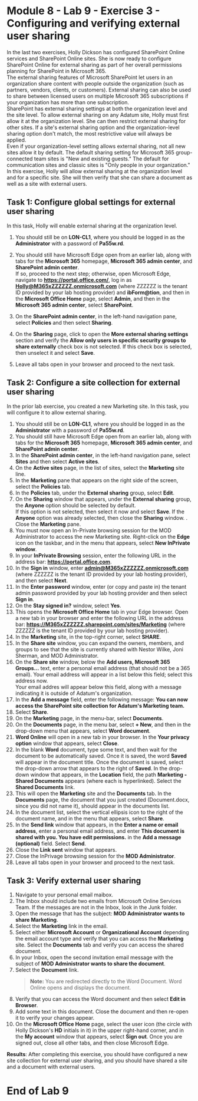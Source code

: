 # Module 8 - Lab 9 - Exercise 3 - Configuring and verifying external user sharing

In the last two exercises, Holly Dickson has configured SharePoint Online services and SharePoint Online sites. She is now ready to configure SharePoint Online for external sharing as part of her overall permissions planning for SharePoint in Microsoft 365.  
The external sharing features of Microsoft SharePoint let users in an organization share content with people outside the organization (such as partners, vendors, clients, or customers). External sharing can also be used to share between licensed users on multiple Microsoft 365 subscriptions if your organization has more than one subscription.  
SharePoint has external sharing settings at both the organization level and the site level. To allow external sharing on any Adatum site, Holly must first allow it at the organization level. She can then restrict external sharing for other sites. If a site's external sharing option and the organization-level sharing option don't match, the most restrictive value will always be applied.  
Even if your organization-level setting allows external sharing, not all new sites allow it by default. The default sharing setting for Microsoft 365 group-connected team sites is "New and existing guests." The default for communication sites and classic sites is "Only people in your organization."  
In this exercise, Holly will allow external sharing at the organization level and for a specific site. She will then verify that she can share a document as well as a site with external users.

## Task 1: Configure global settings for external user sharing
In this task, Holly will enable external sharing at the organization level.

1. You should still be on **LON-CL1**, where you should be logged in as the **Administrator** with a password of **Pa55w.rd**.
1. You should still have Microsoft Edge open from an earlier lab, along with tabs for the **Microsoft 365**  homepage, **Microsoft 365 admin center**, and **SharePoint admin center**.  
	If so, proceed to the next step; otherwise, open Microsoft Edge, navigate to **https://portal.office.com/**, log in as **Holly@M365xZZZZZZ.onmicrosoft.com** (where ZZZZZZ is the tenant ID provided by your lab hosting provider) and **ibForm@tion**, and then in the **Microsoft Office Home** page, select **Admin**, and then in the **Microsoft 365 admin center**, select **SharePoint**.

1. On the **SharePoint admin center**, in the left-hand navigation pane, select **Policies** and then select **Sharing**.
1. On the **Sharing** page, click to open the **More external sharing settings** section and verify the **Allow only users in specific security groups to share externally** check box is not selected. If this check box is selected, then unselect it and select **Save**.
1. Leave all tabs open in your browser and proceed to the next task. 

## Task 2: Configure a site collection for external user sharing
In the prior lab exercise, you created a new Marketing site. In this task, you will configure it to allow external sharing.
1. You should still be on **LON-CL1**, where you should be logged in as the **Administrator** with a password of **Pa55w.rd**.
1. You should still have Microsoft Edge open from an earlier lab, along with tabs for the **Microsoft 365** homepage, **Microsoft 365 admin center**, and **SharePoint admin center**.
1. In the **SharePoint admin center**, in the left-hand navigation pane, select **Sites** and then select **Active sites**.
1. On the **Active sites** page, in the list of sites, select the **Marketing** site line.
1. In the **Marketing** pane that appears on the right side of the screen, select the **Policies** tab.
1. In the **Policies** tab, under the **External sharing** group, select **Edit**.
1. On the **Sharing** window that appears, under the **External sharing** group, the **Anyone** option should be selected by default.  
	If this option is not selected, then select it now and select **Save**. If the **Anyone** option was already selected, then close the **Sharing** window.
. Close the **Marketing** pane.
1. You must now open an In-Private browsing session for the MOD Administrator to access the new Marketing site. Right-click on the **Edge** icon on the taskbar, and in the menu that appears, select **New InPrivate window**.
1. In your **InPrivate Browsing** session, enter the following URL in the address bar: **https://portal.office.com**.
1. In the **Sign in** window, enter **admin@M365xZZZZZZ.onmicrosoft.com** (where ZZZZZZ is the tenant ID provided by your lab hosting provider), and then select **Next**.
1. In the **Enter password** window, enter (or copy and paste in) the tenant admin password provided by your lab hosting provider and then select **Sign in**.
1. On the **Stay signed in?** window, select **Yes**.
1. This opens the **Microsoft Office Home** tab in your Edge browser. Open a new tab in your browser and enter the following URL in the address bar: **https://M365xZZZZZZ.sharepoint.com/sites/Marketing** (where ZZZZZZ is the tenant ID provided by your lab hosting provider).
1. In the **Marketing** site, in the top-right corner, select **SHARE**.
1. In the **Share site** window, you can expand the owners, members, and groups to see that the site is currently shared with Nestor Wilke, Joni Sherman, and MOD Administrator.
1. On the **Share site** window, below the **Add users, Microsoft 365 Groups...** text, enter a personal email address (that should not be a 365 email). Your email address will appear in a list below this field; select this address now.  
	Your email addres will appear below this field, along with a message indicating it is outside of Adatum's organization.
1. In the **Add a message** field, enter the following message: **You can now access the SharePoint site collection for Adatum's Marketing team.**
1. Select **Share**.
1. On the **Marketing** page, in the menu-bar, select **Documents**.
1. On the **Documents** page, in the menu bar, select **+ New**, and then in the drop-down menu that appears, select **Word document**.
1. **Word Online** will open in a new tab in your browser. In the **Your privacy option** window that appears, select **Close**.
1. In the blank **Word** document, type some text, and then wait for the document to be automatically saved. Once it is saved, the word **Saved** will appear in the document title. Once the document is saved, select the drop-down arrow that appears to the right of **Saved**. In the drop-down window that appears, in the **Location** field, the path **Marketing - Shared Documents** appears (where each is hyperlinked). Select the **Shared Documents** link.
1. This will open the **Marketing** site and the **Documents** tab. In the **Documents** page, the document that you just created (Document.docx, since you did not name it), should appear in the documents list.
1. In the document list, select the vertical ellipsis icon to the right of the document name, and in the menu that appears, select **Share**.
1. In the **Send link** window that appears, in the **Enter a name or email address**, enter a personal email address, and enter **This document is shared with you. You have edit permissions.** in the **Add a message (optional)** field. Select **Send**.
1. Close the **Link sent** window that appears.
1. Close the InPrivage browsing session for the **MOD Administrator**.
1. Leave all tabs open in your browser and proceed to the next task. 

## Task 3: Verify external user sharing
1. Navigate to your personal email maibox.
1. The Inbox should include two emails from Microsoft Online Services Team. If the messages are not in the Inbox, look in the Junk folder.
1. Open the message that has the subject: **MOD Administrator wants to share Marketing**.
1. Select the **Marketing** link in the email.
1. Select either **Microsoft Account** or **Organizational Account** depending the email account type and verify that you can access the **Marketing** site. Select the **Documents** tab and verify you can access the shared document.
1. In your Inbox, open the second invitation email message with the subject of **MOD Administrator wants to share the document**.
1. Select the **Document** link.  
	>**Note:** You are redirected directly to the Word Document. Word Online opens and displays the document.
1. Verify that you can access the Word document and then select **Edit in Browser**. 
1. Add some text in this document. Close the document and then re-open it to verify your changes appear.
1. On the **Microsoft Office Home** page, select the user icon (the circle with Holly Dickson's **HD** initials in it) in the upper right-hand corner, and in the **My account** window that appears, select **Sign out**. Once you are signed out, close all other tabs, and then close Microsoft Edge.

**Results**: After completing this exercise, you should have configured a new site collection for external user sharing, and you should have shared a site and a document with external users.

# End of Lab 9